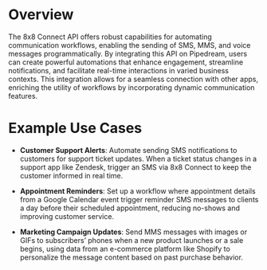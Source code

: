 # Overview

The 8x8 Connect API offers robust capabilities for automating communication workflows, enabling the sending of SMS, MMS, and voice messages programmatically. By integrating this API on Pipedream, users can create powerful automations that enhance engagement, streamline notifications, and facilitate real-time interactions in varied business contexts. This integration allows for a seamless connection with other apps, enriching the utility of workflows by incorporating dynamic communication features.

# Example Use Cases

- **Customer Support Alerts**: Automate sending SMS notifications to customers for support ticket updates. When a ticket status changes in a support app like Zendesk, trigger an SMS via 8x8 Connect to keep the customer informed in real time.

- **Appointment Reminders**: Set up a workflow where appointment details from a Google Calendar event trigger reminder SMS messages to clients a day before their scheduled appointment, reducing no-shows and improving customer service.

- **Marketing Campaign Updates**: Send MMS messages with images or GIFs to subscribers’ phones when a new product launches or a sale begins, using data from an e-commerce platform like Shopify to personalize the message content based on past purchase behavior.

